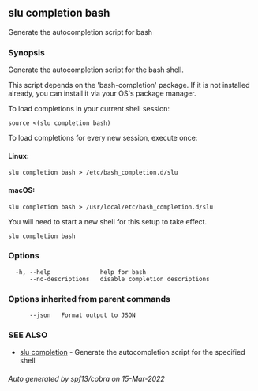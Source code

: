 ## slu completion bash

Generate the autocompletion script for bash

### Synopsis

Generate the autocompletion script for the bash shell.

This script depends on the 'bash-completion' package.
If it is not installed already, you can install it via your OS's package manager.

To load completions in your current shell session:

	source <(slu completion bash)

To load completions for every new session, execute once:

#### Linux:

	slu completion bash > /etc/bash_completion.d/slu

#### macOS:

	slu completion bash > /usr/local/etc/bash_completion.d/slu

You will need to start a new shell for this setup to take effect.


```
slu completion bash
```

### Options

```
  -h, --help              help for bash
      --no-descriptions   disable completion descriptions
```

### Options inherited from parent commands

```
      --json   Format output to JSON
```

### SEE ALSO

* [slu completion](slu_completion.md)	 - Generate the autocompletion script for the specified shell

###### Auto generated by spf13/cobra on 15-Mar-2022
